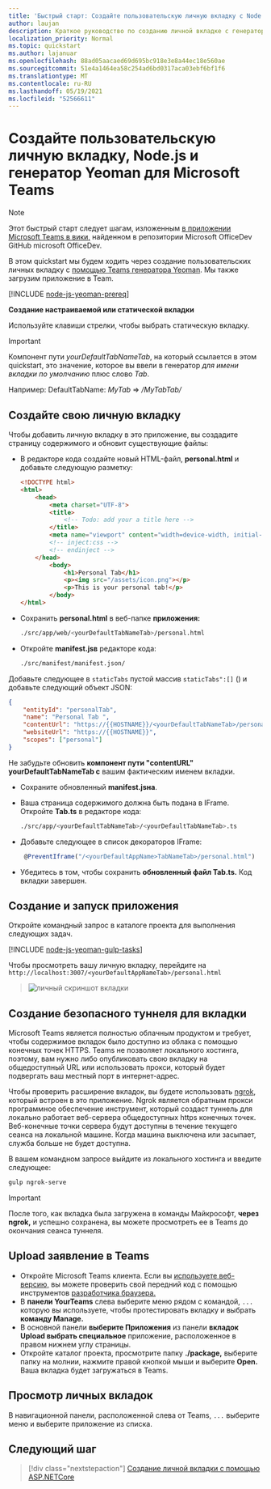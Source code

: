 ```yaml
---
title: 'Быстрый старт: Создайте пользовательскую личную вкладку с Node.js и генератором Yeoman для Microsoft Teams'
author: laujan
description: Краткое руководство по созданию личной вкладке с генератором Yeoman для Microsoft Teams.
localization_priority: Normal
ms.topic: quickstart
ms.author: lajanuar
ms.openlocfilehash: 88ad05aacaed69d695bc918e3e8a44ec18e560ae
ms.sourcegitcommit: 51e4a1464ea58c254ad6bd0317aca03ebf6bf1f6
ms.translationtype: MT
ms.contentlocale: ru-RU
ms.lasthandoff: 05/19/2021
ms.locfileid: "52566611"
---
```

# <a name="create-a-custom-personal-tab-using-nodejs-and-the-yeoman-generator-for-microsoft-teams"></a>Создайте пользовательскую личную вкладку, Node.js и генератор Yeoman для Microsoft Teams

>[!NOTE]
>Этот быстрый старт следует шагам, изложенным [в приложении Microsoft Teams в вики,](https://github.com/OfficeDev/generator-teams/wiki/Build-Your-First-Microsoft-Teams-App) найденном в репозитории Microsoft OfficeDev GitHub microsoft OfficeDev.

В этом quickstart мы будем ходить через создание пользовательских личных вкладку с [помощью Teams генератора Yeoman](https://github.com/OfficeDev/generator-teams/wiki/Build-Your-First-Microsoft-Teams-App). Мы также загрузим приложение в Team.

[!INCLUDE [node-js-yeoman-prereq](~/includes/tabs/node-js-yeoman-prereq.md)]

**Создание настраиваемой или статической вкладки**

Используйте клавиши стрелки, чтобы выбрать статическую вкладку.

>[!IMPORTANT]
>Компонент пути *yourDefaultTabNameTab*, на который ссылается в этом quickstart, это значение, которое вы ввели в генератор *для имени вкладки по умолчанию* плюс слово *Tab*.
>
>Например: DefaultTabName: *MyTab*  =>  */MyTabTab/*

## <a name="create-your-personal-tab"></a>Создайте свою личную вкладку

Чтобы добавить личную вкладку в это приложение, вы создадите страницу содержимого и обновит существующие файлы:

- В редакторе кода создайте новый HTML-файл, **personal.html** и добавьте следующую разметку:

    ```html
    <!DOCTYPE html>
    <html>
        <head>
            <meta charset="UTF-8">
            <title>
                <!-- Todo: add your a title here -->
            </title>
            <meta name="viewport" content="width=device-width, initial-scale=1.0">
            <!-- inject:css -->
            <!-- endinject -->
        </head>
            <body>
                <h1>Personal Tab</h1>
                <p><img src="/assets/icon.png"></p>
                <p>This is your personal tab!</p>
            </body>
    </html>
    ```

- Сохранить **personal.html** в веб-папке **приложения:**

    ```bash
    ./src/app/web/<yourDefaultTabNameTab>/personal.html
    ```

- Откройте **manifest.jsв** редакторе кода:

    ```bash
    ./src/manifest/manifest.json/
    ```

Добавьте следующее в `staticTabs` пустой массив `staticTabs":[]` () и добавьте следующий объект JSON:

```json
{
    "entityId": "personalTab",
    "name": "Personal Tab ",
    "contentUrl": "https://{{HOSTNAME}}/<yourDefaultTabNameTab>/personal.html",
    "websiteUrl": "https://{{HOSTNAME}}",
    "scopes": ["personal"]
}

```

Не забудьте обновить **компонент пути "contentURL"** **yourDefaultTabNameTab с** вашим фактическим именем вкладки.

- Сохраните обновленный **manifest.jsна**.

- Ваша страница содержимого должна быть подана в IFrame. Откройте **Tab.ts** в редакторе кода:

    ```bash
    ./src/app/<yourDefaultTabNameTab>/<yourDefaultTabNameTab>.ts
    ```

- Добавьте следующее в список декораторов IFrame:

    ```typescript
     @PreventIframe("/<yourDefaultAppName>TabNameTab>/personal.html")
    ```

- Убедитесь в том, чтобы сохранить **обновленный файл Tab.ts.** Код вкладки завершен.

## <a name="build-and-run-your-application"></a>Создание и запуск приложения

Откройте командный запрос в каталоге проекта для выполнения следующих задач.

[!INCLUDE [node-js-yeoman-gulp-tasks](~/includes/tabs/node-js-yeoman-gulp-tasks.md)]

Чтобы просмотреть вашу личную вкладку, перейдите на `http://localhost:3007/<yourDefaultAppNameTab>/personal.html`

>![личный скриншот вкладки](/microsoftteams/platform/assets/images/tab-images/personalTab.PNG)

## <a name="establish-a-secure-tunnel-to-your-tab"></a>Создание безопасного туннеля для вкладки

Microsoft Teams является полностью облачным продуктом и требует, чтобы содержимое вкладок было доступно из облака с помощью конечных точек HTTPS. Teams не позволяет локального хостинга, поэтому, вам нужно либо опубликовать свою вкладку на общедоступный URL или использовать прокси, который будет подвергать ваш местный порт в интернет-адрес.

Чтобы проверить расширение вкладок, вы будете использовать [ngrok](https://ngrok.com/docs), который встроен в это приложение. Ngrok является обратным прокси программное обеспечение инструмент, который создаст туннель для локально работает веб-сервера общедоступных https конечных точек. Веб-конечные точки сервера будут доступны в течение текущего сеанса на локальной машине. Когда машина выключена или засыпает, служба больше не будет доступна.

В вашем командном запросе выйдите из локального хостинга и введите следующее:

```bash
gulp ngrok-serve
```

> [!IMPORTANT]
> После того, как вкладка была загружена в команды Майкрософт, **через ngrok,** и успешно сохранена, вы можете просмотреть ее в Teams до окончания сеанса туннеля.

## <a name="upload-your-application-to-teams"></a>Upload заявление в Teams

- Откройте Microsoft Teams клиента. Если вы [используете веб-версию,](https://teams.microsoft.com) вы можете проверить свой передний код с помощью инструментов [разработчика браузера.](~/tabs/how-to/developer-tools.md)
- В **панели YourTeams** слева выберите меню рядом с командой, `...` которую вы используете, чтобы протестировать вкладку и выбрать **команду Manage.**
- В основной панели **выберите Приложения** из панели **вкладок Upload выбрать специальное** приложение, расположенное в правом нижнем углу страницы.
- Откройте каталог проекта, просмотрите папку **./package,** выберите папку на молнии, нажмите правой кнопкой мыши и выберите **Open.** Ваша вкладка будет загружаться в Teams.

## <a name="view-your-personal-tabs"></a>Просмотр личных вкладок

В навигационной панели, расположенной слева от Teams, `...` выберите меню и выберите приложение из списка.

## <a name="next-step"></a>Следующий шаг

> [!div class="nextstepaction"]
> [Создание личной вкладки с помощью ASP.NETCore](~/tabs/quickstarts/create-personal-tab-dotnet-core.md)
